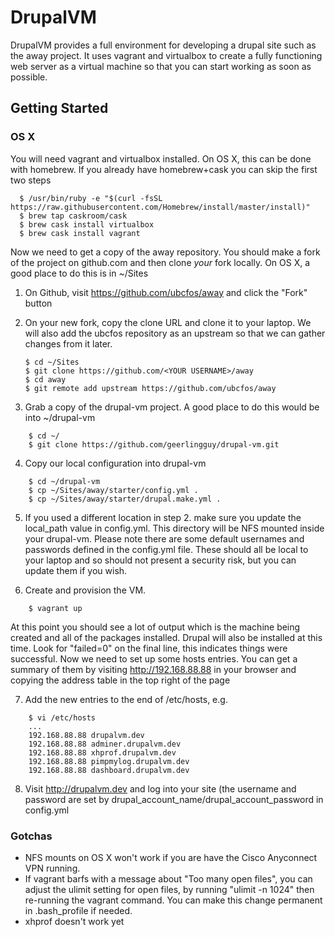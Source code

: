 # DrupalVM

DrupalVM provides a full environment for developing a drupal site such as the
away project. It uses vagrant and virtualbox to create a fully functioning web
server as a virtual machine so that you can start working as soon as possible.

## Getting Started

### OS X
You will need vagrant and virtualbox installed. On OS X, this can be done with
homebrew. If you already have homebrew+cask you can skip the first two steps
```
  $ /usr/bin/ruby -e "$(curl -fsSL https://raw.githubusercontent.com/Homebrew/install/master/install)"
  $ brew tap caskroom/cask
  $ brew cask install virtualbox
  $ brew cask install vagrant
```

Now we need to get a copy of the away repository. You should make a fork of the
project on github.com and then clone *your* fork locally. On OS X, a good place
to do this is in ~/Sites

1. On Github, visit https://github.com/ubcfos/away and click the "Fork" button
2. On your new fork, copy the clone URL and clone it to your laptop. We will
     also add the ubcfos repository as an upstream so that we can gather
     changes from it later.

    ```
    $ cd ~/Sites
    $ git clone https://github.com/<YOUR USERNAME>/away
    $ cd away
    $ git remote add upstream https://github.com/ubcfos/away
    ```

3. Grab a copy of the drupal-vm project. A good place to do this would be into
     ~/drupal-vm
```
    $ cd ~/
    $ git clone https://github.com/geerlingguy/drupal-vm.git
```
4. Copy our local configuration into drupal-vm
```
    $ cd ~/drupal-vm
    $ cp ~/Sites/away/starter/config.yml .
    $ cp ~/Sites/away/starter/drupal.make.yml .
```
5. If you used a different location in step 2. make sure you update the
   local_path value in config.yml. This directory will be NFS mounted inside
   your drupal-vm. Please note there are some default usernames and passwords
   defined in the config.yml file. These should all be local to your laptop and
   so should not present a security risk, but you can update them if you wish.

6. Create and provision the VM.
```
    $ vagrant up
```
At this point you should see a lot of output which is the machine being created
and all of the packages installed. Drupal will also be installed at this time.
Look for "failed=0" on the final line, this indicates things were successful.
Now we need to set up some hosts entries. You can get a summary of them by
visiting http://192.168.88.88 in your browser and copying the address table in
the top right of the page

7. Add the new entries to the end of /etc/hosts, e.g.
```
    $ vi /etc/hosts
    ...
    192.168.88.88 drupalvm.dev
    192.168.88.88 adminer.drupalvm.dev
    192.168.88.88 xhprof.drupalvm.dev
    192.168.88.88 pimpmylog.drupalvm.dev
    192.168.88.88 dashboard.drupalvm.dev
```

8. Visit http://drupalvm.dev and log into your site (the username and password
   are set by drupal_account_name/drupal_account_password in config.yml

### Gotchas
  * NFS mounts on OS X won't work if you are have the Cisco Anyconnect VPN
  running.
  * If vagrant barfs with a message about "Too many open files", you can adjust
  the ulimit setting for open files, by running "ulimit -n 1024" then re-running
  the vagrant command. You can make this change permanent in .bash_profile if
  needed.
  * xhprof doesn't work yet

